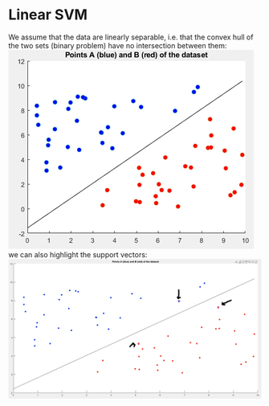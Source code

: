 # Linear SVM
We assume that the data are linearly separable, i.e. that the convex hull of the two sets (binary problem) have no intersection between them:
<br />
![linear svm](images/linear_svm.PNG)
we can also highlight the support vectors:
![linear svm with support vectors hightlighted](images/linear_svm_support_vectors.PNG)
